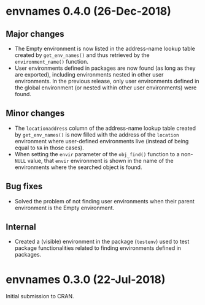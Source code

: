 # envnames 0.4.0 (26-Dec-2018)
## Major changes
* The Empty environment is now listed in the address-name lookup table created by `get_env_names()` and thus retrieved by the `environment_name()` function.  
* User environments defined in packages are now found (as long as they are exported), including environments nested in other user environments. In the previous release, only user environments defined in the global environment (or nested within other user environments) were found.

## Minor changes
* The `locationaddress` column of the address-name lookup table created by `get_env_names()` is now filled with the address of the `location` environment where user-defined environments live (instead of being equal to `NA` in those cases).  
* When setting the `envir` parameter of the `obj_find()` function to a non-`NULL` value, that `envir` environment is shown in the name of the environments where the searched object is found.

## Bug fixes
* Solved the problem of not finding user environments when their parent environment is the Empty environment.

## Internal
* Created a (visible) environment in the package (`testenv`) used to test package functionalities related to finding environments defined in packages.

# envnames 0.3.0 (22-Jul-2018)
Initial submission to CRAN.
